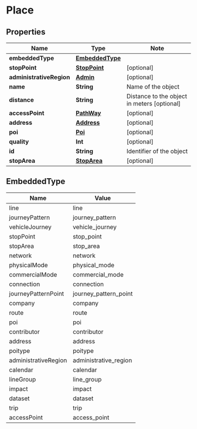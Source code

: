
# Place

## Properties

Name | Type | Note
---- | ---- | ----
**embeddedType** | [**EmbeddedType**](#EmbeddedType) | 
**stopPoint** | [**StopPoint**](StopPoint.md) | [optional] 
**administrativeRegion** | [**Admin**](Admin.md) | [optional] 
**name** | **String** | Name of the object 
**distance** | **String** | Distance to the object in meters [optional] 
**accessPoint** | [**PathWay**](PathWay.md) | [optional] 
**address** | [**Address**](Address.md) | [optional] 
**poi** | [**Poi**](Poi.md) | [optional] 
**quality** | **Int** | [optional] 
**id** | **String** | Identifier of the object 
**stopArea** | [**StopArea**](StopArea.md) | [optional] 

## EmbeddedType

Name | Value
---- | -----
line | line
journeyPattern | journey_pattern
vehicleJourney | vehicle_journey
stopPoint | stop_point
stopArea | stop_area
network | network
physicalMode | physical_mode
commercialMode | commercial_mode
connection | connection
journeyPatternPoint | journey_pattern_point
company | company
route | route
poi | poi
contributor | contributor
address | address
poitype | poitype
administrativeRegion | administrative_region
calendar | calendar
lineGroup | line_group
impact | impact
dataset | dataset
trip | trip
accessPoint | access_point

